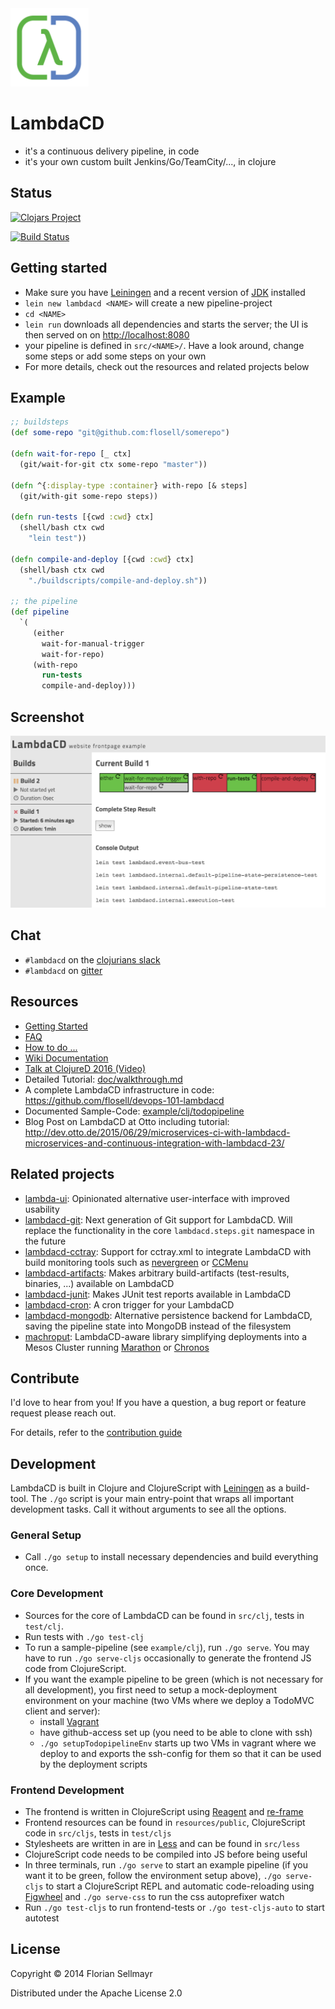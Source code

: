 <img src="doc/img/lambdacd-logo.png" width="125px"/>

# LambdaCD


* it's a continuous delivery pipeline, in code
* it's your own custom built Jenkins/Go/TeamCity/..., in clojure


## Status

[![Clojars Project](http://clojars.org/lambdacd/latest-version.svg)](http://clojars.org/lambdacd)

[![Build Status](https://travis-ci.com/flosell/lambdacd.svg?branch=master)](https://travis-ci.com/flosell/lambdacd)

## Getting started

* Make sure you have [Leiningen](http://leiningen.org) and a recent version of 
  [JDK](http://www.oracle.com/technetwork/java/javase/downloads/jdk8-downloads-2133151.html) installed
* `lein new lambdacd <NAME>` will create a new pipeline-project
* `cd <NAME>`
* `lein run` downloads all dependencies and starts the server; the UI is then served on on [http://localhost:8080](http://localhost:8080)
* your pipeline is defined in `src/<NAME>/`. Have a look around, change some steps or add some steps on your own
* For more details, check out the resources and related projects below 


## Example

```clojure
;; buildsteps
(def some-repo "git@github.com:flosell/somerepo")

(defn wait-for-repo [_ ctx]
  (git/wait-for-git ctx some-repo "master"))

(defn ^{:display-type :container} with-repo [& steps]
  (git/with-git some-repo steps))

(defn run-tests [{cwd :cwd} ctx]
  (shell/bash ctx cwd
    "lein test"))

(defn compile-and-deploy [{cwd :cwd} ctx]
  (shell/bash ctx cwd
    "./buildscripts/compile-and-deploy.sh"))

;; the pipeline
(def pipeline
  `(
     (either
       wait-for-manual-trigger
       wait-for-repo)
     (with-repo
       run-tests
       compile-and-deploy)))
```

## Screenshot

![Screenshot](doc/img/readme-screenshot.png)

## Chat

* `#lambdacd` on the [clojurians slack](https://clojurians.slack.com/messages/lambdacd/)
* `#lambdacd` on [gitter](https://gitter.im/flosell/lambdacd)

## Resources

* [Getting Started](http://www.lambda.cd/getting-started/)
* [FAQ](doc/FAQ.md)
* [How to do ...](doc/howto.md)
* [Wiki Documentation](https://github.com/flosell/lambdacd/wiki)
* [Talk at ClojureD 2016 (Video)](https://youtu.be/XXiAS_BEDhQ)
* Detailed Tutorial: [doc/walkthrough.md](doc/walkthrough.md)
* A complete LambdaCD infrastructure in code: https://github.com/flosell/devops-101-lambdacd
* Documented Sample-Code: [example/clj/todopipeline](example/clj/todopipeline)
* Blog Post on LambdaCD at Otto including tutorial: http://dev.otto.de/2015/06/29/microservices-ci-with-lambdacd-microservices-and-continuous-integration-with-lambdacd-23/

## Related projects

* [lambda-ui](https://github.com/sroidl/lambda-ui): Opinionated alternative user-interface with improved usability
* [lambdacd-git](https://github.com/flosell/lambdacd-git): Next generation of Git support for LambdaCD. Will replace the functionality in the core `lambdacd.steps.git` namespace in the future
* [lambdacd-cctray](https://github.com/flosell/lambdacd-cctray): Support for cctray.xml to integrate LambdaCD with build monitoring tools such as [nevergreen](http://nevergreen.io/) or [CCMenu](http://ccmenu.org/)
* [lambdacd-artifacts](https://github.com/flosell/lambdacd-artifacts): Makes arbitrary build-artifacts (test-results, binaries, ...) available on LambdaCD
* [lambdacd-junit](https://github.com/thilo11/lambdacd-junit): Makes JUnit test reports available in LambdaCD 
* [lambdacd-cron](https://github.com/felixb/lambdacd-cron): A cron trigger for your LambdaCD
* [lambdacd-mongodb](https://github.com/SimonMonecke/lambdacd-mongodb): Alternative persistence backend for LambdaCD, saving the pipeline state into MongoDB instead of the filesystem
* [machroput](https://github.com/otto-de/machroput): LambdaCD-aware library simplifying deployments into a Mesos Cluster running [Marathon](https://github.com/mesosphere/marathon) or [Chronos](https://github.com/mesos/chronos)

## Contribute

I'd love to hear from you! If you have a question, a bug report or feature request please reach out.

For details, refer to the [contribution guide](CONTRIBUTING.md)

## Development

LambdaCD is built in Clojure and ClojureScript with [Leiningen](http://leiningen.org) as a build-tool.
The `./go` script is your main entry-point that wraps all important development tasks.
Call it without arguments to see all the options.

### General Setup 

* Call `./go setup` to install necessary dependencies and build everything once. 

### Core Development

* Sources for the core of LambdaCD can be found in `src/clj`, tests in `test/clj`.
* Run tests with `./go test-clj`
* To run a sample-pipeline (see `example/clj`), run `./go serve`. You may have to run `./go serve-cljs` occasionally to
  generate the frontend JS code from ClojureScript.
* If you want the example pipeline to be green (which is not necessary for all development), you first need to setup a
  mock-deployment environment on your machine (two VMs where we deploy a TodoMVC client and server):
  * install [Vagrant](http://www.vagrantup.com/downloads.html)
  * have github-access set up (you need to be able to clone with ssh)
  * `./go setupTodopipelineEnv` starts up two VMs in vagrant where we deploy to and exports the ssh-config for them so that it can be used by the deployment scripts

### Frontend Development

* The frontend is written in ClojureScript using [Reagent](https://github.com/reagent-project/reagent) and [re-frame](https://github.com/Day8/re-frame)
* Frontend resources can be found in `resources/public`, ClojureScript code in `src/cljs`, tests in `test/cljs`
* Stylesheets are written in are in [Less](http://lesscss.org/) and can be found in `src/less`
* ClojureScript code needs to be compiled into JS before being useful
* In three terminals, run `./go serve` to start an example pipeline (if you want it to be green, follow the environment
  setup above), `./go serve-cljs` to start a ClojureScript REPL and automatic code-reloading using
  [Figwheel](https://github.com/bhauman/lein-figwheel) and `./go serve-css` to run the css autoprefixer watch
* Run `./go test-cljs` to run frontend-tests or `./go test-cljs-auto` to start autotest


## License

Copyright © 2014 Florian Sellmayr

Distributed under the Apache License 2.0
